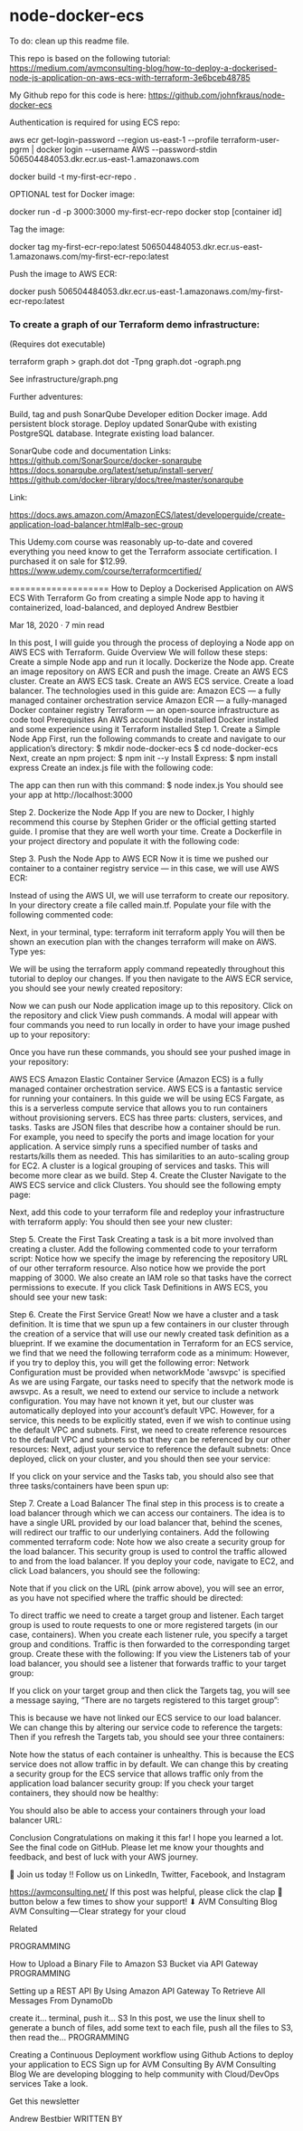 # node-docker-ecs

To do: clean up this readme file.

This repo is based on the following tutorial: https://medium.com/avmconsulting-blog/how-to-deploy-a-dockerised-node-js-application-on-aws-ecs-with-terraform-3e6bceb48785

My Github repo for this code is here: https://github.com/johnfkraus/node-docker-ecs

Authentication is required for using ECS repo:

aws ecr get-login-password --region us-east-1 --profile terraform-user-pgrm | docker login --username AWS --password-stdin 506504484053.dkr.ecr.us-east-1.amazonaws.com

docker build -t my-first-ecr-repo .

OPTIONAL test for Docker image:

docker run -d -p 3000:3000 my-first-ecr-repo
docker stop [container id]

Tag the image:

docker tag my-first-ecr-repo:latest 506504484053.dkr.ecr.us-east-1.amazonaws.com/my-first-ecr-repo:latest

Push the image to AWS ECR:

docker push 506504484053.dkr.ecr.us-east-1.amazonaws.com/my-first-ecr-repo:latest

### To create a graph of our Terraform demo infrastructure:
(Requires dot executable)

terraform graph > graph.dot
dot -Tpng graph.dot -ograph.png

See infrastructure/graph.png


Further adventures:

Build, tag and push SonarQube Developer edition Docker image.
Add persistent block storage.
Deploy updated SonarQube with existing PostgreSQL database.
Integrate existing load balancer.

SonarQube code and documentation Links:
https://github.com/SonarSource/docker-sonarqube
https://docs.sonarqube.org/latest/setup/install-server/
https://github.com/docker-library/docs/tree/master/sonarqube





Link:

https://docs.aws.amazon.com/AmazonECS/latest/developerguide/create-application-load-balancer.html#alb-sec-group

This Udemy.com course was reasonably up-to-date and covered everything you need know to get the Terraform associate certification.  I purchased it on sale for $12.99.
https://www.udemy.com/course/terraformcertified/








===================
How to Deploy a Dockerised Application on AWS ECS With Terraform
Go from creating a simple Node app to having it containerized, load-balanced, and deployed
Andrew Bestbier

Mar 18, 2020 · 7 min read

In this post, I will guide you through the process of deploying a Node app on AWS ECS with Terraform.
Guide Overview
We will follow these steps:
Create a simple Node app and run it locally.
Dockerize the Node app.
Create an image repository on AWS ECR and push the image.
Create an AWS ECS cluster.
Create an AWS ECS task.
Create an AWS ECS service.
Create a load balancer.
The technologies used in this guide are:
Amazon ECS — a fully managed container orchestration service
Amazon ECR — a fully-managed Docker container registry
Terraform — an open-source infrastructure as code tool
Prerequisites
An AWS account
Node installed
Docker installed and some experience using it
Terraform installed
Step 1. Create a Simple Node App
First, run the following commands to create and navigate to our application’s directory:
$ mkdir node-docker-ecs
$ cd node-docker-ecs
Next, create an npm project:
$ npm init --y
Install Express:
$ npm install express
Create an index.js file with the following code:

The app can then run with this command:
$ node index.js
You should see your app at http://localhost:3000

Step 2. Dockerize the Node App
If you are new to Docker, I highly recommend this course by Stephen Grider or the official getting started guide. I promise that they are well worth your time.
Create a Dockerfile in your project directory and populate it with the following code:

Step 3. Push the Node App to AWS ECR
Now it is time we pushed our container to a container registry service — in this case, we will use AWS ECR:

Instead of using the AWS UI, we will use terraform to create our repository. In your directory create a file called main.tf. Populate your file with the following commented code:

Next, in your terminal, type:
terraform init
terraform apply
You will then be shown an execution plan with the changes terraform will make on AWS. Type yes:

We will be using the terraform apply command repeatedly throughout this tutorial to deploy our changes. If you then navigate to the AWS ECR service, you should see your newly created repository:

Now we can push our Node application image up to this repository. Click on the repository and click View push commands. A modal will appear with four commands you need to run locally in order to have your image pushed up to your repository:

Once you have run these commands, you should see your pushed image in your repository:

AWS ECS
Amazon Elastic Container Service (Amazon ECS) is a fully managed container orchestration service. AWS ECS is a fantastic service for running your containers. In this guide we will be using ECS Fargate, as this is a serverless compute service that allows you to run containers without provisioning servers.
ECS has three parts: clusters, services, and tasks.
Tasks are JSON files that describe how a container should be run. For example, you need to specify the ports and image location for your application. A service simply runs a specified number of tasks and restarts/kills them as needed. This has similarities to an auto-scaling group for EC2. A cluster is a logical grouping of services and tasks. This will become more clear as we build.
Step 4. Create the Cluster
Navigate to the AWS ECS service and click Clusters. You should see the following empty page:

Next, add this code to your terraform file and redeploy your infrastructure with terraform apply:
You should then see your new cluster:

Step 5. Create the First Task
Creating a task is a bit more involved than creating a cluster. Add the following commented code to your terraform script:
Notice how we specify the image by referencing the repository URL of our other terraform resource. Also notice how we provide the port mapping of 3000. We also create an IAM role so that tasks have the correct permissions to execute. If you click Task Definitions in AWS ECS, you should see your new task:

Step 6. Create the First Service
Great! Now we have a cluster and a task definition. It is time that we spun up a few containers in our cluster through the creation of a service that will use our newly created task definition as a blueprint. If we examine the documentation in Terraform for an ECS service, we find that we need the following terraform code as a minimum:
However, if you try to deploy this, you will get the following error:
Network Configuration must be provided when networkMode 'awsvpc' is specified
As we are using Fargate, our tasks need to specify that the network mode is awsvpc. As a result, we need to extend our service to include a network configuration. You may have not known it yet, but our cluster was automatically deployed into your account’s default VPC. However, for a service, this needs to be explicitly stated, even if we wish to continue using the default VPC and subnets. First, we need to create reference resources to the default VPC and subnets so that they can be referenced by our other resources:
Next, adjust your service to reference the default subnets:
Once deployed, click on your cluster, and you should then see your service:

If you click on your service and the Tasks tab, you should also see that three tasks/containers have been spun up:

Step 7. Create a Load Balancer
The final step in this process is to create a load balancer through which we can access our containers. The idea is to have a single URL provided by our load balancer that, behind the scenes, will redirect our traffic to our underlying containers. Add the following commented terraform code:
Note how we also create a security group for the load balancer. This security group is used to control the traffic allowed to and from the load balancer. If you deploy your code, navigate to EC2, and click Load balancers, you should see the following:

Note that if you click on the URL (pink arrow above), you will see an error, as you have not specified where the traffic should be directed:

To direct traffic we need to create a target group and listener. Each target group is used to route requests to one or more registered targets (in our case, containers). When you create each listener rule, you specify a target group and conditions. Traffic is then forwarded to the corresponding target group. Create these with the following:
If you view the Listeners tab of your load balancer, you should see a listener that forwards traffic to your target group:

If you click on your target group and then click the Targets tag, you will see a message saying, “There are no targets registered to this target group”:

This is because we have not linked our ECS service to our load balancer. We can change this by altering our service code to reference the targets:
Then if you refresh the Targets tab, you should see your three containers:

Note how the status of each container is unhealthy. This is because the ECS service does not allow traffic in by default. We can change this by creating a security group for the ECS service that allows traffic only from the application load balancer security group:
If you check your target containers, they should now be healthy:

You should also be able to access your containers through your load balancer URL:

Conclusion
Congratulations on making it this far! I hope you learned a lot. See the final code on GitHub. Please let me know your thoughts and feedback, and best of luck with your AWS journey.

👋 Join us today !!
️Follow us on LinkedIn, Twitter, Facebook, and Instagram

https://avmconsulting.net/
If this post was helpful, please click the clap 👏 button below a few times to show your support! ⬇
AVM Consulting Blog
AVM Consulting — Clear strategy for your cloud

Related

PROGRAMMING

How to Upload a Binary File to Amazon S3 Bucket via API Gateway
PROGRAMMING


Setting up a REST API By Using Amazon API Gateway To Retrieve All Messages From DynamoDb

create it… terminal, push it… S3
In this post, we use the linux shell to generate a bunch of files, add some text to each file, push all the files to S3, then read the…
PROGRAMMING

Creating a Continuous Deployment workflow using Github Actions to deploy your application to ECS
Sign up for AVM Consulting
By AVM Consulting Blog
We are developing blogging to help community with Cloud/DevOps services Take a look.

Get this newsletter

Andrew Bestbier
WRITTEN BY

